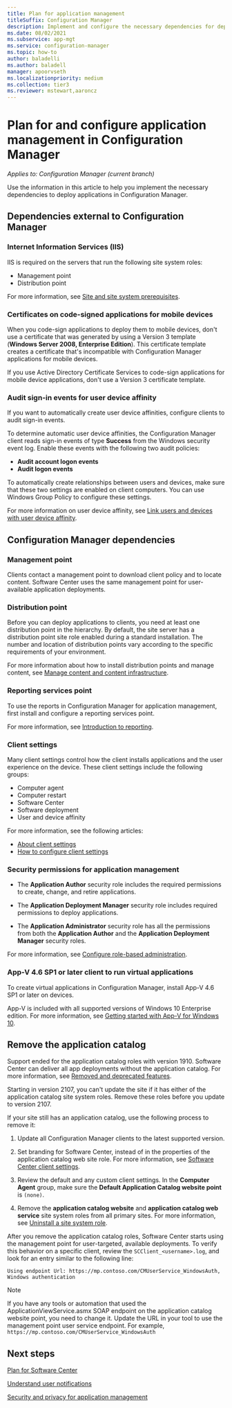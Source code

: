 ```yaml
---
title: Plan for application management
titleSuffix: Configuration Manager
description: Implement and configure the necessary dependencies for deploying applications in Configuration Manager.
ms.date: 08/02/2021
ms.subservice: app-mgt
ms.service: configuration-manager
ms.topic: how-to
author: baladelli
ms.author: baladell
manager: apoorvseth
ms.localizationpriority: medium
ms.collection: tier3
ms.reviewer: mstewart,aaroncz 
---
```


# Plan for and configure application management in Configuration Manager

*Applies to: Configuration Manager (current branch)*

Use the information in this article to help you implement the necessary dependencies to deploy applications in Configuration Manager.  

## Dependencies external to Configuration Manager

### Internet Information Services (IIS)

IIS is required on the servers that run the following site system roles:

- Management point
- Distribution point

For more information, see [Site and site system prerequisites](../../core/plan-design/configs/site-and-site-system-prerequisites.md).

### Certificates on code-signed applications for mobile devices

When you code-sign applications to deploy them to mobile devices, don't use a certificate that was generated by using a Version 3 template (**Windows Server 2008, Enterprise Edition**). This certificate template creates a certificate that's incompatible with Configuration Manager applications for mobile devices.

If you use Active Directory Certificate Services to code-sign applications for mobile device applications, don't use a Version 3 certificate template.

### Audit sign-in events for user device affinity

If you want to automatically create user device affinities, configure clients to audit sign-in events.

To determine automatic user device affinities, the Configuration Manager client reads sign-in events of type **Success** from the Windows security event log. Enable these events with the following two audit policies:

- **Audit account logon events**
- **Audit logon events**

To automatically create relationships between users and devices, make sure that these two settings are enabled on client computers. You can use Windows Group Policy to configure these settings.

For more information on user device affinity, see [Link users and devices with user device affinity](../deploy-use/link-users-and-devices-with-user-device-affinity.md).

## Configuration Manager dependencies

### Management point

Clients contact a management point to download client policy and to locate content. Software Center uses the same management point for user-available application deployments.

### Distribution point

Before you can deploy applications to clients, you need at least one distribution point in the hierarchy. By default, the site server has a distribution point site role enabled during a standard installation. The number and location of distribution points vary according to the specific requirements of your environment.

For more information about how to install distribution points and manage content, see [Manage content and content infrastructure](../../core/servers/deploy/configure/manage-content-and-content-infrastructure.md).  

### Reporting services point

To use the reports in Configuration Manager for application management, first install and configure a reporting services point.

For more information, see [Introduction to reporting](../../core/servers/manage/introduction-to-reporting.md).

### Client settings

Many client settings control how the client installs applications and the user experience on the device. These client settings include the following groups:

- Computer agent
- Computer restart
- Software Center
- Software deployment
- User and device affinity

For more information, see the following articles:

- [About client settings](../../core/clients/deploy/about-client-settings.md)
- [How to configure client settings](../../core/clients/deploy/configure-client-settings.md)

### Security permissions for application management

- The **Application Author** security role includes the required permissions to create, change, and retire applications.

- The **Application Deployment Manager** security role includes required permissions to deploy applications.

- The **Application Administrator** security role has all the permissions from both the **Application Author** and the **Application Deployment Manager** security roles.

For more information, see [Configure role-based administration](../../core/servers/deploy/configure/configure-role-based-administration.md).

### App-V 4.6 SP1 or later client to run virtual applications

To create virtual applications in Configuration Manager, install App-V 4.6 SP1 or later on devices.

App-V is included with all supported versions of Windows 10 Enterprise edition. For more information, see [Getting started with App-V for Windows 10](/windows/application-management/app-v/appv-getting-started).

## Remove the application catalog

<!-- SCCMDocs-pr issue 3051 -->

Support ended for the application catalog roles with version 1910. Software Center can deliver all app deployments without the application catalog. For more information, see [Removed and deprecated features](../../core/plan-design/changes/deprecated/removed-and-deprecated-cmfeatures.md).

Starting in version 2107, you can't update the site if it has either of the application catalog site system roles. Remove these roles before you update to version 2107.<!-- 10158844 -->

If your site still has an application catalog, use the following process to remove it:

1. Update all Configuration Manager clients to the latest supported version.

1. Set branding for Software Center, instead of in the properties of the application catalog web site role. For more information, see [Software Center client settings](../../core/clients/deploy/about-client-settings.md#software-center).

1. Review the default and any custom client settings. In the **Computer Agent** group, make sure the **Default Application Catalog website point** is `(none)`.

1. Remove the **application catalog website** and **application catalog web service** site system roles from all primary sites. For more information, see [Uninstall a site system role](../../core/servers/deploy/install/uninstall-sites-and-hierarchies.md#bkmk_role).

After you remove the application catalog roles, Software Center starts using the management point for user-targeted, available deployments. To verify this behavior on a specific client, review the `SCClient_<username>.log`, and look for an entry similar to the following line:

`Using endpoint Url: https://mp.contoso.com/CMUserService_WindowsAuth, Windows authentication`

> [!NOTE]
> If you have any tools or automation that used the ApplicationViewService.asmx SOAP endpoint on the application catalog website point, you need to change it. Update the URL in your tool to use the management point user service endpoint. For example, `https://mp.contoso.com/CMUserService_WindowsAuth`<!-- 10158844 -->

## Next steps

[Plan for Software Center](plan-for-software-center.md)

[Understand user notifications](user-notifications.md)

[Security and privacy for application management](security-and-privacy-for-application-management.md)
